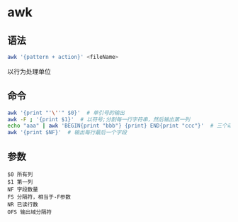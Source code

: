 # awk

## 语法

```bash
awk '{pattern + action}' <fileName>
```

以行为处理单位

## 命令

```bash
awk '{print "'\''" $0}'  # 单引号的输出
awk -F ; '{print $1}'  # 以符号;分割每一行字符串，然后输出第一列
echo "aaa" | awk 'BEGIN{print "bbb"} {print} END{print "ccc"}'  # 三个动作。先打印bbb，再打印aaa，最后打印ccc
awk '{print $NF}'  # 输出每行最后一个字段
```

## 参数

```
$0 所有列
$1 第一列
NF 字段数量
FS 分隔符，相当于-F参数
NR 已读行数
OFS 输出域分隔符
```

